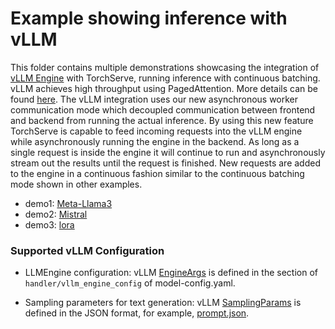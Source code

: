 # Example showing inference with vLLM

This folder contains multiple demonstrations showcasing the integration of [vLLM Engine](https://github.com/vllm-project/vllm) with TorchServe, running inference with continuous batching.
vLLM achieves high throughput using PagedAttention. More details can be found [here](https://vllm.ai/).
The vLLM integration uses our new asynchronous worker communication mode which decoupled communication between frontend and backend from running the actual inference.
By using this new feature TorchServe is capable to feed incoming requests into the vLLM engine while asynchronously running the engine in the backend.
As long as a single request is inside the engine it will continue to run and asynchronously stream out the results until the request is finished.
New requests are added to the engine in a continuous fashion similar to the continuous batching mode shown in other examples.

- demo1: [Meta-Llama3](llama3)
- demo2: [Mistral](mistral)
- demo3: [lora](lora)

### Supported vLLM Configuration
* LLMEngine configuration:
vLLM [EngineArgs](https://github.com/vllm-project/vllm/blob/258a2c58d08fc7a242556120877a89404861fbce/vllm/engine/arg_utils.py#L15) is defined in the section of `handler/vllm_engine_config` of model-config.yaml.


* Sampling parameters for text generation:
vLLM [SamplingParams](https://github.com/vllm-project/vllm/blob/258a2c58d08fc7a242556120877a89404861fbce/vllm/sampling_params.py#L27) is defined in the JSON format, for example, [prompt.json](lora/prompt.json).
